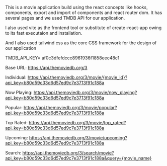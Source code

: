 This is a movie application build using the react concepts like hooks, components, export and import of components and react router dom. It has several pages and we used TMDB API for our application.

I also used vite as the frontend tool or substitute of create-react-app owing to its fast executaion and installation.

And I also used tailwind css as the core CSS framework for the design of our application

TMDB_API_KEY= af0c3dfefdccc8961936f1858eec48c1

Base URL: https://api.themoviedb.org/3

Individual:
https://api.themoviedb.org/3/movie/{movie_id}?api_key=b80d59c33d6d57ed9c7e3713f91c188a

Now Playing:
https://api.themoviedb.org/3/movie/now_playing?api_key=b80d59c33d6d57ed9c7e3713f91c188a

Popular:
https://api.themoviedb.org/3/movie/popular?api_key=b80d59c33d6d57ed9c7e3713f91c188a

Top Rated:
https://api.themoviedb.org/3/movie/top_rated?api_key=b80d59c33d6d57ed9c7e3713f91c188a

Upcoming:
https://api.themoviedb.org/3/movie/upcoming?api_key=b80d59c33d6d57ed9c7e3713f91c188a

Search:
https://api.themoviedb.org/3/search/movie?api_key=b80d59c33d6d57ed9c7e3713f91c188a&query={movie_name}
